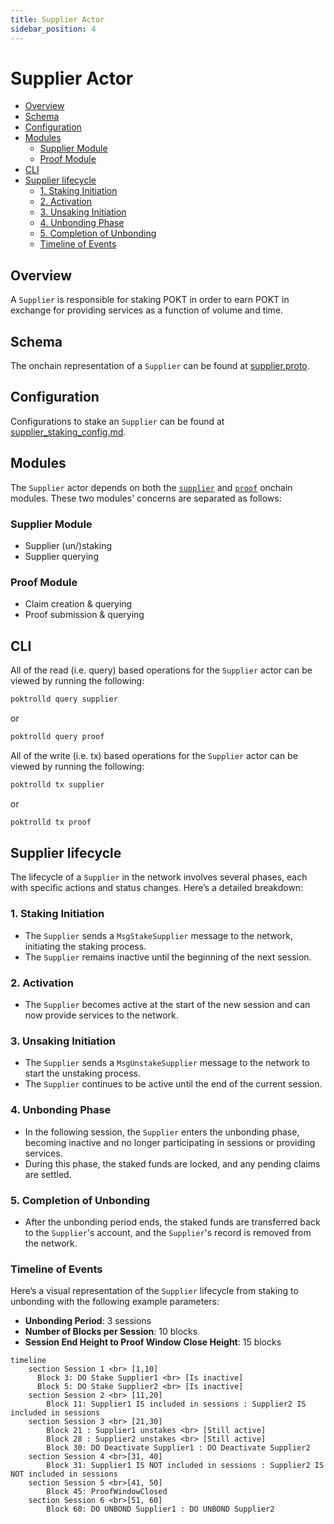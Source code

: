 ```yaml
---
title: Supplier Actor
sidebar_position: 4
---
```


# Supplier Actor <!-- omit in toc -->

- [Overview](#overview)
- [Schema](#schema)
- [Configuration](#configuration)
- [Modules](#modules)
  - [Supplier Module](#supplier-module)
  - [Proof Module](#proof-module)
- [CLI](#cli)
- [Supplier lifecycle](#supplier-lifecycle)
  - [1. Staking Initiation](#1-staking-initiation)
  - [2. Activation](#2-activation)
  - [3. Unsaking Initiation](#3-unsaking-initiation)
  - [4. Unbonding Phase](#4-unbonding-phase)
  - [5. Completion of Unbonding](#5-completion-of-unbonding)
  - [Timeline of Events](#timeline-of-events)

## Overview

A `Supplier` is responsible for staking POKT in order to earn POKT in exchange for
providing services as a function of volume and time.

## Schema

The onchain representation of a `Supplier` can be found at [supplier.proto](https://github.com/pokt-network/poktroll/blob/main/proto/poktroll/shared/supplier.proto).

## Configuration

Configurations to stake an `Supplier` can be found at [supplier_staking_config.md](../../operate/configs/supplier_staking_config.md).

## Modules

The `Supplier` actor depends on both the [`supplier`](https://github.com/pokt-network/poktroll/tree/main/x/supplier)
and [`proof`](https://github.com/pokt-network/poktroll/tree/main/x/proof) onchain modules.
These two modules' concerns are separated as follows:

### Supplier Module

- Supplier (un/)staking
- Supplier querying

### Proof Module

- Claim creation & querying
- Proof submission & querying

## CLI

All of the read (i.e. query) based operations for the `Supplier` actor can be
viewed by running the following:

```bash
poktrolld query supplier
```

or

```bash
poktrolld query proof
```

All of the write (i.e. tx) based operations for the `Supplier` actor can be
viewed by running the following:

```bash
poktrolld tx supplier
```

or

```bash
poktrolld tx proof
```

## Supplier lifecycle

The lifecycle of a `Supplier` in the network involves several phases, each
with specific actions and status changes. Here’s a detailed breakdown:

### 1. Staking Initiation

  * The `Supplier` sends a `MsgStakeSupplier` message to the network, initiating
    the staking process.
  * The `Supplier` remains inactive until the beginning of the next session.

### 2. Activation

  * The `Supplier` becomes active at the start of the new session and can now
    provide services to the network.

### 3. Unsaking Initiation

  * The `Supplier` sends a `MsgUnstakeSupplier` message to the network to start
    the unstaking process.
  * The `Supplier` continues to be active until the end of the current session.

### 4. Unbonding Phase

  * In the following session, the `Supplier` enters the unbonding phase, becoming
    inactive and no longer participating in sessions or providing services.
  * During this phase, the staked funds are locked, and any pending claims are settled.

### 5. Completion of Unbonding

  * After the unbonding period ends, the staked funds are transferred back to the
    `Supplier`'s account, and the `Supplier`'s record is removed from the network.

### Timeline of Events

Here’s a visual representation of the `Supplier` lifecycle from staking to unbonding
with the following example parameters:

* **Unbonding Period**: 3 sessions
* **Number of Blocks per Session**: 10 blocks
* **Session End Height to Proof Window Close Height**: 15 blocks


```mermaid
timeline
    section Session 1 <br> [1,10]
      Block 3: DO Stake Supplier1 <br> [Is inactive]
      Block 5: DO Stake Supplier2 <br> [Is inactive]
    section Session 2 <br> [11,20]
        Block 11: Supplier1 IS included in sessions : Supplier2 IS included in sessions
    section Session 3 <br> [21,30]
        Block 21 : Supplier1 unstakes <br> [Still active]
        Block 28 : Supplier2 unstakes <br> [Still active]
        Block 30: DO Deactivate Supplier1 : DO Deactivate Supplier2
    section Session 4 <br>[31, 40]
        Block 31: Supplier1 IS NOT included in sessions : Supplier2 IS NOT included in sessions
    section Session 5 <br>[41, 50]
        Block 45: ProofWindowClosed
    section Session 6 <br>[51, 60]
        Block 60: DO UNBOND Supplier1 : DO UNBOND Supplier2
```